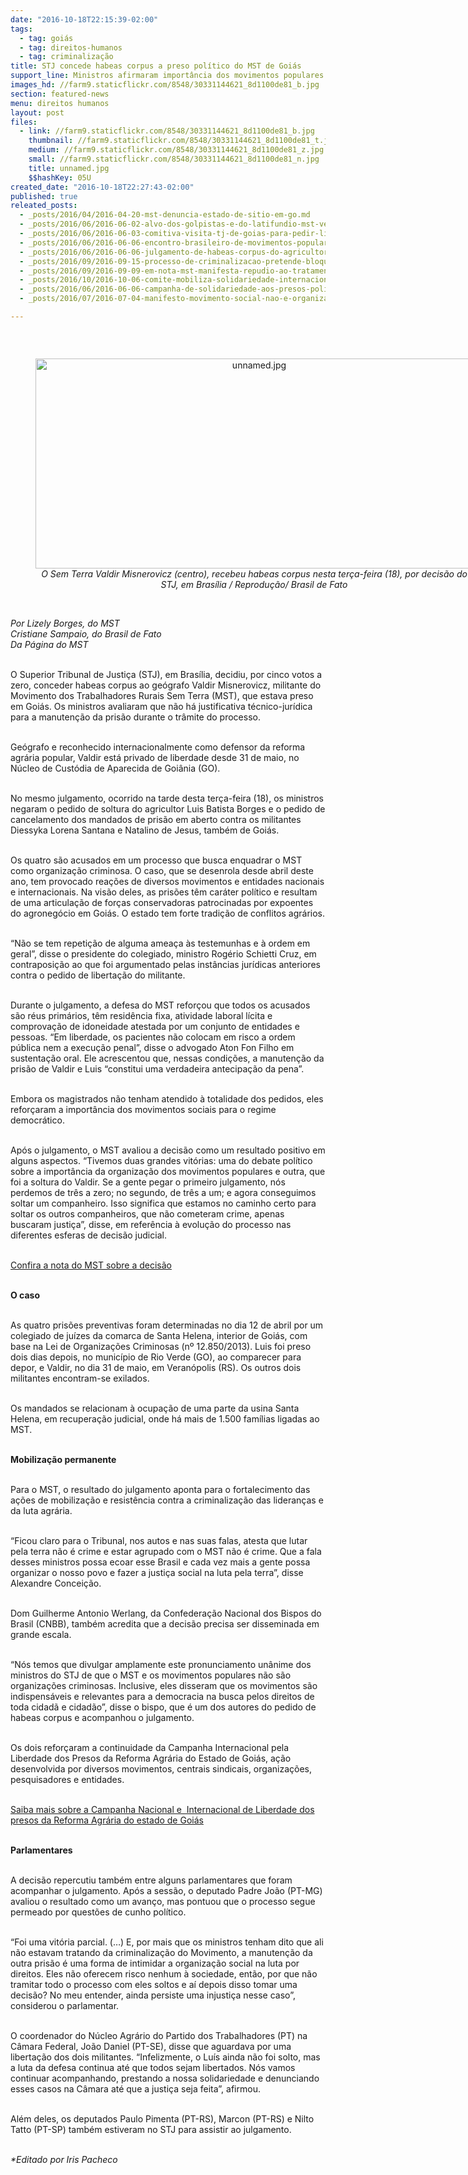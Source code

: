 ```yaml
---
date: "2016-10-18T22:15:39-02:00"
tags:
  - tag: goiás
  - tag: direitos-humanos
  - tag: criminalização
title: STJ concede habeas corpus a preso político do MST de Goiás
support_line: Ministros afirmaram importância dos movimentos populares para democracia; MST segue na luta contra prisão de militantes
images_hd: //farm9.staticflickr.com/8548/30331144621_8d1100de81_b.jpg
section: featured-news
menu: direitos humanos
layout: post
files:
  - link: //farm9.staticflickr.com/8548/30331144621_8d1100de81_b.jpg
    thumbnail: //farm9.staticflickr.com/8548/30331144621_8d1100de81_t.jpg
    medium: //farm9.staticflickr.com/8548/30331144621_8d1100de81_z.jpg
    small: //farm9.staticflickr.com/8548/30331144621_8d1100de81_n.jpg
    title: unnamed.jpg
    $$hashKey: 05U
created_date: "2016-10-18T22:27:43-02:00"
published: true
releated_posts:
  - _posts/2016/04/2016-04-20-mst-denuncia-estado-de-sitio-em-go.md
  - _posts/2016/06/2016-06-02-alvo-dos-golpistas-e-do-latifundio-mst-ve-aumentar-perseguicao-em-go.md
  - _posts/2016/06/2016-06-03-comitiva-visita-tj-de-goias-para-pedir-liberdade-a-presos-politicos-do-mst.md
  - _posts/2016/06/2016-06-06-encontro-brasileiro-de-movimentos-populares-em-dialogo-com-o-papa-repudia-prisao-de-militantes-do-mst-em-go.md
  - _posts/2016/06/2016-06-06-julgamento-de-habeas-corpus-do-agricultor-preso-injustamente-sera-nesta-terca-feira-07.md
  - _posts/2016/09/2016-09-15-processo-de-criminalizacao-pretende-bloquear-lutas-sociais-por-direitos.md
  - _posts/2016/09/2016-09-09-em-nota-mst-manifesta-repudio-ao-tratamento-violento-do-governo-de-goias.md
  - _posts/2016/10/2016-10-06-comite-mobiliza-solidariedade-internacional-aos-presos-politicos-do-mst.md
  - _posts/2016/06/2016-06-06-campanha-de-solidariedade-aos-presos-politicos-do-mst-recebe-manifestacoes-do-brasil-e-exterior.md
  - _posts/2016/07/2016-07-04-manifesto-movimento-social-nao-e-organizacao-criminosa.md

---
```

<p>&nbsp;</p>

<div style="text-align:center">
<figure class="image" style="display:inline-block"><img alt="unnamed.jpg" height="336" src="//farm9.staticflickr.com/8548/30331144621_8d1100de81_b.jpg" width="700" />
<figcaption><em>O Sem Terra Valdir Misnerovicz (centro), recebeu habeas corpus nesta ter&ccedil;a-feira (18), por decis&atilde;o do STJ, em Bras&iacute;lia / Reprodu&ccedil;&atilde;o/ Brasil de Fato</em></figcaption>
</figure>
</div>

<p><br />
<em>Por&nbsp;Lizely Borges, do MST<br />
Cristiane Sampaio, do Brasil de Fato<br />
Da P&aacute;gina do MST&nbsp;</em></p>

<p><br />
O Superior Tribunal de Justi&ccedil;a (STJ), em Bras&iacute;lia, decidiu, por cinco votos a zero, conceder habeas corpus ao ge&oacute;grafo Valdir Misnerovicz, militante do Movimento dos Trabalhadores Rurais Sem Terra (MST), que estava preso em Goi&aacute;s. Os ministros avaliaram que n&atilde;o h&aacute; justificativa t&eacute;cnico-jur&iacute;dica para a manuten&ccedil;&atilde;o da pris&atilde;o durante o tr&acirc;mite do processo.</p>

<p><br />
Ge&oacute;grafo e reconhecido internacionalmente como defensor da reforma agr&aacute;ria popular, Valdir est&aacute; privado de liberdade desde 31 de maio, no N&uacute;cleo de Cust&oacute;dia de Aparecida de Goi&acirc;nia (GO).</p>

<p><br />
No mesmo julgamento, ocorrido na tarde desta ter&ccedil;a-feira (18), os ministros negaram o pedido de soltura do agricultor Luis Batista Borges e o pedido de cancelamento dos mandados de pris&atilde;o em aberto contra os militantes Diessyka Lorena Santana e Natalino de Jesus, tamb&eacute;m de Goi&aacute;s.</p>

<p><br />
Os quatro s&atilde;o acusados em um processo que busca enquadrar o MST como organiza&ccedil;&atilde;o criminosa. O caso, que se desenrola desde abril deste ano, tem provocado rea&ccedil;&otilde;es de diversos movimentos e entidades nacionais e internacionais. Na vis&atilde;o deles, as pris&otilde;es t&ecirc;m car&aacute;ter pol&iacute;tico e resultam de uma articula&ccedil;&atilde;o de for&ccedil;as conservadoras patrocinadas por expoentes do agroneg&oacute;cio em Goi&aacute;s. O estado tem forte tradi&ccedil;&atilde;o de conflitos agr&aacute;rios.</p>

<p><br />
&ldquo;N&atilde;o se tem repeti&ccedil;&atilde;o de alguma amea&ccedil;a &agrave;s testemunhas e &agrave; ordem em geral&rdquo;, disse o presidente do colegiado, ministro Rog&eacute;rio Schietti Cruz, em contraposi&ccedil;&atilde;o ao que foi argumentado pelas inst&acirc;ncias jur&iacute;dicas anteriores contra o pedido de liberta&ccedil;&atilde;o do militante.</p>

<p><br />
Durante o julgamento, a defesa do MST refor&ccedil;ou que todos os acusados s&atilde;o r&eacute;us prim&aacute;rios, t&ecirc;m resid&ecirc;ncia fixa, atividade laboral l&iacute;cita e comprova&ccedil;&atilde;o de idoneidade atestada por um conjunto de entidades e pessoas. &ldquo;Em liberdade, os pacientes n&atilde;o colocam em risco a ordem p&uacute;blica nem a execu&ccedil;&atilde;o penal&rdquo;, disse o advogado Aton Fon Filho em sustenta&ccedil;&atilde;o oral. Ele acrescentou que, nessas condi&ccedil;&otilde;es, a manuten&ccedil;&atilde;o da pris&atilde;o de Valdir e Luis &ldquo;constitui uma verdadeira antecipa&ccedil;&atilde;o da pena&rdquo;.</p>

<p><br />
Embora os magistrados n&atilde;o tenham atendido &agrave; totalidade dos pedidos, eles refor&ccedil;aram a import&acirc;ncia dos movimentos sociais para o regime democr&aacute;tico.</p>

<p><br />
Ap&oacute;s o julgamento, o MST avaliou a decis&atilde;o como um resultado positivo em alguns aspectos. &ldquo;Tivemos duas grandes vit&oacute;rias: uma do debate pol&iacute;tico sobre a import&acirc;ncia da organiza&ccedil;&atilde;o dos movimentos populares e outra, que foi a soltura do Valdir. Se a gente pegar o primeiro julgamento, n&oacute;s perdemos de tr&ecirc;s a zero; no segundo, de tr&ecirc;s a um; e agora conseguimos soltar um companheiro. Isso significa que estamos no caminho certo para soltar os outros companheiros, que n&atilde;o cometeram crime, apenas buscaram justi&ccedil;a&rdquo;, disse, em refer&ecirc;ncia &agrave; evolu&ccedil;&atilde;o do processo nas diferentes esferas de decis&atilde;o judicial.</p>

<p><br />
<a href="http://www.mst.org.br/2016/10/18/stj-define-que-mst-nao-se-configura-como-organizacao-criminosa.html">Confira a nota do MST sobre a decis&atilde;o</a></p>

<p><br />
<strong>O caso</strong></p>

<p><br />
As quatro pris&otilde;es preventivas foram determinadas no dia 12 de abril por um colegiado de ju&iacute;zes da comarca de Santa Helena, interior de Goi&aacute;s, com base na Lei de Organiza&ccedil;&otilde;es Criminosas (n&ordm; 12.850/2013). Luis foi preso dois dias depois, no munic&iacute;pio de Rio Verde (GO), ao comparecer para depor, e Valdir, no dia 31 de maio, em Veran&oacute;polis (RS). Os outros dois militantes encontram-se exilados.</p>

<p><br />
Os mandados se relacionam &agrave; ocupa&ccedil;&atilde;o de uma parte da usina Santa Helena, em recupera&ccedil;&atilde;o judicial, onde h&aacute; mais de 1.500 fam&iacute;lias ligadas ao MST.</p>

<p><br />
<strong>Mobiliza&ccedil;&atilde;o permanente</strong></p>

<p><br />
Para o MST, o resultado do julgamento aponta para o fortalecimento das a&ccedil;&otilde;es de mobiliza&ccedil;&atilde;o e resist&ecirc;ncia contra a criminaliza&ccedil;&atilde;o das lideran&ccedil;as e da luta agr&aacute;ria.</p>

<p><br />
&ldquo;Ficou claro para o Tribunal, nos autos e nas suas falas, atesta que lutar pela terra n&atilde;o &eacute; crime e estar agrupado com o MST n&atilde;o &eacute; crime. Que a fala desses ministros possa ecoar esse Brasil e cada vez mais a gente possa organizar o nosso povo e fazer a justi&ccedil;a social na luta pela terra&rdquo;, disse Alexandre Concei&ccedil;&atilde;o.</p>

<p><br />
Dom Guilherme Antonio Werlang, da Confedera&ccedil;&atilde;o Nacional dos Bispos do Brasil (CNBB), tamb&eacute;m acredita que a decis&atilde;o precisa ser disseminada em grande escala.</p>

<p><br />
&ldquo;N&oacute;s temos que divulgar amplamente este pronunciamento un&acirc;nime dos ministros do STJ de que o MST e os movimentos populares n&atilde;o s&atilde;o organiza&ccedil;&otilde;es criminosas. Inclusive, eles disseram que os movimentos s&atilde;o indispens&aacute;veis e relevantes para a democracia na busca pelos direitos de toda cidad&atilde; e cidad&atilde;o&rdquo;, disse o bispo, que &eacute; um dos autores do pedido de habeas corpus e acompanhou o julgamento.</p>

<p><br />
Os dois refor&ccedil;aram a continuidade da Campanha Internacional pela Liberdade dos Presos da Reforma Agr&aacute;ria do Estado de Goi&aacute;s, a&ccedil;&atilde;o desenvolvida por diversos movimentos, centrais sindicais, organiza&ccedil;&otilde;es, pesquisadores e entidades.</p>

<p><br />
<a href="http://www.mst.org.br/2016/10/06/comite-mobiliza-solidariedade-internacional-aos-presos-politicos-do-mst.html">Saiba mais sobre a Campanha Nacional e &nbsp;Internacional de Liberdade dos presos da Reforma Agr&aacute;ria do estado de Goi&aacute;s</a></p>

<p><br />
<strong>Parlamentares</strong></p>

<p><br />
A decis&atilde;o repercutiu tamb&eacute;m entre alguns parlamentares que foram acompanhar o julgamento. Ap&oacute;s a sess&atilde;o, o deputado Padre Jo&atilde;o (PT-MG) avaliou o resultado como um avan&ccedil;o, mas pontuou que o processo segue permeado por quest&otilde;es de cunho pol&iacute;tico.</p>

<p><br />
&ldquo;Foi uma vit&oacute;ria parcial. (&hellip;) E, por mais que os ministros tenham dito que ali n&atilde;o estavam tratando da criminaliza&ccedil;&atilde;o do Movimento, a manuten&ccedil;&atilde;o da outra pris&atilde;o &eacute; uma forma de intimidar a organiza&ccedil;&atilde;o social na luta por direitos. Eles n&atilde;o oferecem risco nenhum &agrave; sociedade, ent&atilde;o, por que n&atilde;o tramitar todo o processo com eles soltos e a&iacute; depois disso tomar uma decis&atilde;o? No meu entender, ainda persiste uma injusti&ccedil;a nesse caso&rdquo;, considerou o parlamentar.</p>

<p><br />
O coordenador do N&uacute;cleo Agr&aacute;rio do Partido dos Trabalhadores (PT) na C&acirc;mara Federal, Jo&atilde;o Daniel (PT-SE), disse que aguardava por uma liberta&ccedil;&atilde;o dos dois militantes. &ldquo;Infelizmente, o Lu&iacute;s ainda n&atilde;o foi solto, mas a luta da defesa continua at&eacute; que todos sejam libertados. N&oacute;s vamos continuar acompanhando, prestando a nossa solidariedade e denunciando esses casos na C&acirc;mara at&eacute; que a justi&ccedil;a seja feita&rdquo;, afirmou.</p>

<p><br />
Al&eacute;m deles, os deputados Paulo Pimenta (PT-RS), Marcon (PT-RS) e Nilto Tatto (PT-SP) tamb&eacute;m estiveram no STJ para assistir ao julgamento.</p>

<p><br />
<em>*Editado por Iris Pacheco</em></p>
